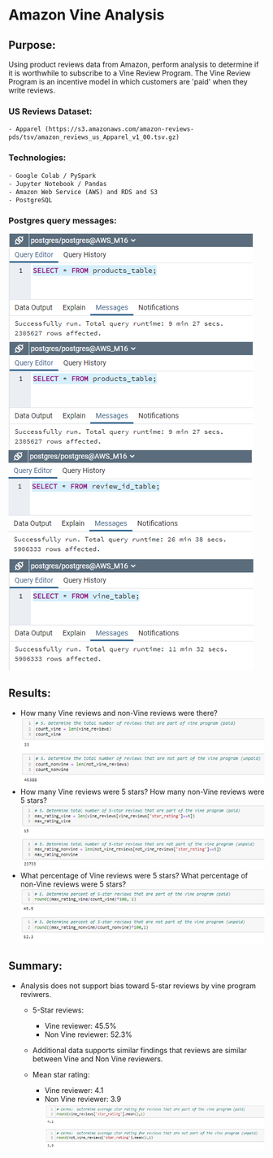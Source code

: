 # Amazon Vine Analysis
## Purpose:  
Using product reviews data from Amazon, perform analysis to determine if it is worthwhile to subscribe to a Vine Review Program. The Vine Review Program is an incentive model in which customers are 'paid' when they write reviews. 
### US Reviews Dataset:
    - Apparel (https://s3.amazonaws.com/amazon-reviews-pds/tsv/amazon_reviews_us_Apparel_v1_00.tsv.gz)
### Technologies:
    - Google Colab / PySpark
    - Jupyter Notebook / Pandas
    - Amazon Web Service (AWS) and RDS and S3
    - PostgreSQL  
### Postgres query messages:  
![](/Images/products_table_sql_msg.png)
![](/Images/products_table_sql_msg.png)
![](/Images/review_id_table_sql_msg.png)
![](/Images/vine_table_sql_msg.png)

## Results:
- How many Vine reviews and non-Vine reviews were there?
![](/Images/vine_nonvine_reviews.png)
- How many Vine reviews were 5 stars? How many non-Vine reviews were 5 stars?
![](/Images/vine_nonvine_5_star_reviews.png)
- What percentage of Vine reviews were 5 stars? What percentage of non-Vine reviews were 5 stars?
![](/Images/vine_nonvine_pct_5_star_reviews.png)
## Summary: 
- Analysis does not support bias toward 5-star reviews by vine program reviwers.  

   - 5-Star reviews:
     - Vine reviewer:  45.5%
     - Non Vine reviewer:  52.3%
     
   - Additional data supports similar findings that reviews are similar between Vine and Non Vine reviewers.
   - Mean star rating:
     - Vine reviewer:  4.1 
     - Non Vine reviewer: 3.9
  ![](/Images/vine_nonvine_mean_stars.png)
